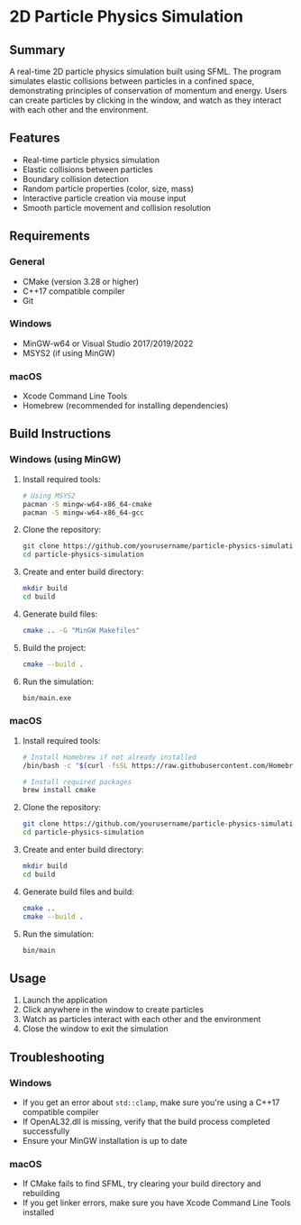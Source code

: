 # 2D Particle Physics Simulation

## Summary
A real-time 2D particle physics simulation built using SFML. The program simulates elastic collisions between particles in a confined space, demonstrating principles of conservation of momentum and energy. Users can create particles by clicking in the window, and watch as they interact with each other and the environment.

## Features
- Real-time particle physics simulation
- Elastic collisions between particles
- Boundary collision detection
- Random particle properties (color, size, mass)
- Interactive particle creation via mouse input
- Smooth particle movement and collision resolution

## Requirements
### General
- CMake (version 3.28 or higher)
- C++17 compatible compiler
- Git

### Windows
- MinGW-w64 or Visual Studio 2017/2019/2022
- MSYS2 (if using MinGW)

### macOS
- Xcode Command Line Tools
- Homebrew (recommended for installing dependencies)

## Build Instructions

### Windows (using MinGW)

1. Install required tools:
   ```bash
   # Using MSYS2
   pacman -S mingw-w64-x86_64-cmake
   pacman -S mingw-w64-x86_64-gcc
   ```

2. Clone the repository:
   ```bash
   git clone https://github.com/yourusername/particle-physics-simulation.git
   cd particle-physics-simulation
   ```

3. Create and enter build directory:
   ```bash
   mkdir build
   cd build
   ```

4. Generate build files:
   ```bash
   cmake .. -G "MinGW Makefiles"
   ```

5. Build the project:
   ```bash
   cmake --build .
   ```

6. Run the simulation:
   ```bash
   bin/main.exe
   ```

### macOS

1. Install required tools:
   ```bash
   # Install Homebrew if not already installed
   /bin/bash -c "$(curl -fsSL https://raw.githubusercontent.com/Homebrew/install/HEAD/install.sh)"
   
   # Install required packages
   brew install cmake
   ```

2. Clone the repository:
   ```bash
   git clone https://github.com/yourusername/particle-physics-simulation.git
   cd particle-physics-simulation
   ```

3. Create and enter build directory:
   ```bash
   mkdir build
   cd build
   ```

4. Generate build files and build:
   ```bash
   cmake ..
   cmake --build .
   ```

5. Run the simulation:
   ```bash
   bin/main
   ```

## Usage
1. Launch the application
2. Click anywhere in the window to create particles
3. Watch as particles interact with each other and the environment
4. Close the window to exit the simulation

## Troubleshooting

### Windows
- If you get an error about `std::clamp`, make sure you're using a C++17 compatible compiler
- If OpenAL32.dll is missing, verify that the build process completed successfully
- Ensure your MinGW installation is up to date

### macOS
- If CMake fails to find SFML, try clearing your build directory and rebuilding
- If you get linker errors, make sure you have Xcode Command Line Tools installed